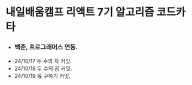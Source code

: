 # 내일배움캠프 리액트 7기 알고리즘 코드카타

- ### 백준, 프로그래머스 연동.
- 24/10/17 두 수의 차 커밋.
- 24/10/18 두 수의 곱 커밋.
- 24/10/19 몫 구하기 커밋.
